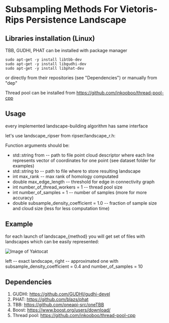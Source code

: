 # Subsampling Methods For Vietoris-Rips Persistence Landscape

## Libraries installation (Linux)

TBB, GUDHI, PHAT can be installed with package manager
```
sudo apt-get -y install libtbb-dev
sudo apt-get -y install libgudhi-dev
sudo apt-get -y install libphat-dev
```
or directly from their repositories (see "Dependencies") 
or manually from "dep"

Thread pool can be installed from https://github.com/inkooboo/thread-pool-cpp

## Usage

every implemented landscape-building algorithm has same interface

let's use landscape_ripser from ripser/landscape_r.h:

Function arguments should be:
  - std::string from -- path to file point cloud descriptor where each line represents vector of coordinates for one point (see dataset folder for examples)
  - std::string to -- path to file where to store resulting landscape
  - int max_rank -- max rank of homology computated
  - double max_edge_length -- threshold for edge in connectivity graph 
  - int number_of_thread_workers = 1 -- thread pool size
  - int number_of_samples = 1 -- number of samples (more for more accuracy)
  - double subsample_density_coefficient = 1.0 -- fraction of sample size and cloud size (less for less computation time)

## Example

for each launch of landscape_{method} you will get set of files with landscapes which can be easily represented:

![Image of Yaktocat](https://drive.google.com/uc?export=view&id=1EIh2edGS-uiTFr45ZFREAlvYyg1lUex_)

left -- exact landscape, right -- approximated one with subsample_density_coefficient = 0.4 and number_of_samples = 10
## Dependencies

1. GUDHI: https://github.com/GUDHI/gudhi-devel
2. PHAT: https://github.com/blazs/phat
3. TBB: https://github.com/oneapi-src/oneTBB
4. Boost: https://www.boost.org/users/download/
5. Thread pool: https://github.com/inkooboo/thread-pool-cpp
